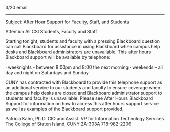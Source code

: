 3/20 email

-----

Subject: After Hour Support for Faculty, Staff, and Students

Attention All CSI Students, Faculty and Staff

Starting tonight, students and faculty with a pressing Blackboard question can call Blackboard for assistance in using Blackboard when campus help desks and Blackboard administrators are unavailable. This after hours Blackboard support will be available by telephone:

·        weeknights - between 8:00pm and 8:00 the next morning
·        weekends – all day and night on Saturdays and Sunday

CUNY has contracted with Blackboard to provide this telephone support as an additional service to our students and faculty to ensure coverage when the campus help desks are closed and Blackboard administrator support to students and faculty is unavailable.
Please see After Hours Blackboard Support for information on how to access this after hours support service as well as examples of the Blackboard support provided.


Patricia Kahn, Ph.D.
CIO and Assist. VP for Information Technology Services
The College of Staten Island, CUNY
2A-303A
718-982-2209
